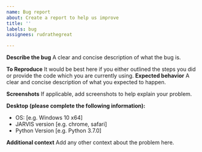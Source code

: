 ```yaml
---
name: Bug report
about: Create a report to help us improve
title: ''
labels: bug
assignees: rudrathegreat

---
```


**Describe the bug**
A clear and concise description of what the bug is.

**To Reproduce**
It would be best here if you either outlined the steps you did or provide the code which you are currently using.
**Expected behavior**
A clear and concise description of what you expected to happen.

**Screenshots**
If applicable, add screenshots to help explain your problem.

**Desktop (please complete the following information):**
 - OS: [e.g. Windows 10 x64]
 - JARVIS version [e.g. chrome, safari]
 - Python Version [e.g. Python 3.7.0]

**Additional context**
Add any other context about the problem here.
